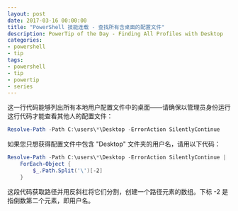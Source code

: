 ```yaml
---
layout: post
date: 2017-03-16 00:00:00
title: "PowerShell 技能连载 - 查找所有含桌面的配置文件"
description: PowerTip of the Day - Finding All Profiles with Desktop
categories:
- powershell
- tip
tags:
- powershell
- tip
- powertip
- series
---
```

这一行代码能够列出所有本地用户配置文件中的桌面——请确保以管理员身份运行这行代码才能查看其他人的配置文件：

```powershell
Resolve-Path -Path C:\users\*\Desktop -ErrorAction SilentlyContinue
```

如果您只想获得配置文件中包含 "Desktop" 文件夹的用户名，请用以下代码：

```powershell
Resolve-Path -Path C:\users\*\Desktop -ErrorAction SilentlyContinue |
    ForEach-Object { 
        $_.Path.Split('\')[-2]
    }
```

这段代码获取路径并用反斜杠将它们分割，创建一个路径元素的数组。下标 -2 是指倒数第二个元素，即用户名。

<!--本文国际来源：[Finding All Profiles with Desktop](http://community.idera.com/powershell/powertips/b/tips/posts/finding-all-profiles-with-desktop)-->
